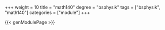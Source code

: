 +++
weight = 10
title = "math140"
degree = "bsphysik"
tags = ["bsphysik", "math140"]
categories = ["module"]
+++

{{< genModulePage >}}
